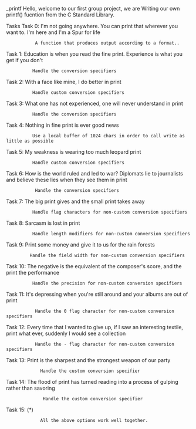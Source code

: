 _printf
Hello, welcome to our first group project, we are Writing our own printf() fucntion from the C Standard Library.

Tasks
Task 0: I'm not going anywhere. You can print that wherever you want to. I'm here and I'm a Spur for life

               A function that produces output according to a format..
Task 1: Education is when you read the fine print. Experience is what you get if you don't

              Handle the conversion specifiers
Task 2: With a face like mine, I do better in print

              Handle custom conversion specifiers 
Task 3: What one has not experienced, one will never understand in print

              Handle the conversion specifiers
Task 4: Nothing in fine print is ever good news

              Use a local buffer of 1024 chars in order to call write as little as possible
Task 5: My weakness is wearing too much leopard print

              Handle custom conversion specifiers
Task 6: How is the world ruled and led to war? Diplomats lie to journalists and believe these lies when they see them in print

               Handle the conversion specifiers
Task 7: The big print gives and the small print takes away

              Handle flag characters for non-custom conversion specifiers
Task 8: Sarcasm is lost in print

              Handle length modifiers for non-custom conversion specifiers
Task 9: Print some money and give it to us for the rain forests

             Handle the field width for non-custom conversion specifiers
Task 10: The negative is the equivalent of the composer's score, and the print the performance

              Handle the precision for non-custom conversion specifiers
Task 11: It's depressing when you're still around and your albums are out of print

               Handle the 0 flag character for non-custom conversion specifiers
Task 12: Every time that I wanted to give up, if I saw an interesting textile, print what ever, suddenly I would see a collection

               Handle the - flag character for non-custom conversion specifiers
Task 13: Print is the sharpest and the strongest weapon of our party

                 Handle the custom conversion specifier
Task 14: The flood of print has turned reading into a process of gulping rather than savoring

                  Handle the custom conversion specifier
Task 15: (*)

                 All the above options work well together.
